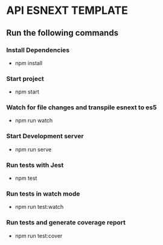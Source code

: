 # API ESNEXT TEMPLATE

## Run the following commands
### Install Dependencies
* npm install
### Start project
* npm start
### Watch for file changes and transpile esnext to es5
* npm run watch
### Start Development server
* npm run serve
### Run tests with Jest
* npm test
### Run tests in watch mode
* npm run test:watch
### Run tests and generate coverage report
* npm run test:cover
